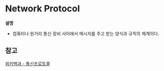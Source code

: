 # Network Protocol

**설명**

- 컴퓨터나 원거리 통신 장비 사이에서 메시지를 주고 받는 양식과 규칙의 체계이다.





































## 참고

[위키백과 - 통신프로토콜](https://ko.wikipedia.org/wiki/%ED%86%B5%EC%8B%A0_%ED%94%84%EB%A1%9C%ED%86%A0%EC%BD%9C)